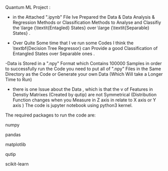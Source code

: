 Quantum ML Project : 

- in the Attached ".ipynb" File Ive Prepared the Data & Data Analysis & Regression Methods or Classification Methods to Analyse and Classifiy 
the \large {\textit{Entagled} States} over \large {\textit{Separable} States} .

- Over Quite Some time that I ve run some Codes 
I think the \textbf{Decision Tree Regressor} can Provide a good Classification of Entangled States over Separable ones .

-Data is  Stored in a ".npy" Format which Contains 100000 Samples 
in order to successfully run the Code you need to put all of ".npy" Files in the Same Directory as the Code
or Generate your own Data (Which Will take a Longer Time to Run) 

- there is one Issue about the Data , which is that the v of  Features in  Denstiy Matrixes (Created by qutip) 
are not Symmetrical (Distribution Function changes when you Measure in  Z axis in relate to X axis or Y axis
 )
The code is jupyter notebook using python3 kernel.

The required packages to run the code are:

numpy

pandas

matplotlib

qutip

scikit-learn
